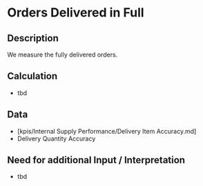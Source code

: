 # Orders Delivered in Full

## Description
We measure the fully delivered orders.

## Calculation
* tbd

## Data
* [kpis/Internal Supply Performance/Delivery Item Accuracy.md]
* Delivery Quantity Accuracy


## Need for additional Input / Interpretation
* tbd
